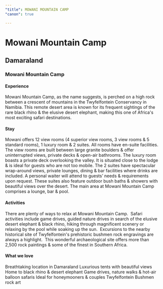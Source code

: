 ```yaml
---
"title": MOWANI MOUNTAIN CAMP
"canon": true

---
```


# Mowani Mountain Camp
## Damaraland
### Mowani Mountain Camp

#### Experience
Mowani Mountain Camp, as the name suggests, is perched on a high rock between a crescent of mountains in the Twyfelfontein Conservancy in Namibia.
This remote desert area is known for its frequent sightings of the rare black rhino &amp; the elusive desert elephant, making this one of Africa's most exciting safari destinations.

#### Stay
Mowani offers 12 view rooms (4 superior view rooms, 3 view rooms &amp; 5 standard rooms), 1 luxury room &amp; 2 suites.  All rooms have en-suite facilities.
The view rooms are built between large granite boulders &amp; offer uninterrupted views, private decks &amp; open-air bathrooms.
The luxury room boasts a private deck overlooking the valley.  It is situated close to the lodge &amp; is ideal for guests who are not too mobile.
The 2 suites have spectacular wrap-around views, private lounges, dining &amp; bar facilities where drinks are included.  A personal waiter will attend to guests’ needs &amp; requirements upon request.  These suites also feature outdoor bush baths &amp; showers with beautiful views over the desert.
The main area at Mowani Mountain Camp comprises a lounge, bar &amp; pool.

#### Activities
There are plenty of ways to relax at Mowani Mountain Camp.  Safari activities include game drives, guided nature drives in search of the elusive desert elephant &amp; black rhino, hiking through magnificent scenery or relaxing by the pool while soaking up the sun.  
Excursions to the nearby historical site of Twyfelfontein's prehistoric bushmen rock engravings are always a highlight.  This wonderful archaeological site offers more than 2,500 rock paintings &amp; some of the finest in Southern Africa.
 
 


#### What we love
Breathtaking location in Damaraland
Luxurious tents with beautiful views
Home to black rhino &amp; desert elephant 
Game drives, nature walks &amp; hot-air balloon safaris 
Ideal for honeymooners &amp; couples
Twyfelfontein Bushmen rock art